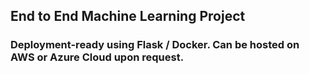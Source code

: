 ## End to End Machine Learning Project

### Deployment-ready using Flask / Docker. Can be hosted on AWS or Azure Cloud upon request.

